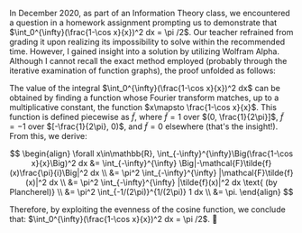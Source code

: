 In December 2020, as part of an Information Theory class, we encountered a question in a homework assignment prompting us to demonstrate that $\int_0^{\infty}(\frac{1-\cos x}{x})^2 dx = \pi /2$.
Our teacher refrained from grading it upon realizing its impossibility to solve within the recommended time. However, I gained insight into a solution by utilizing Wolfram Alpha. Although I cannot recall the exact method employed (probably through the iterative examination of function graphs), the proof unfolded as follows:

The value of the integral $\int_0^{\infty}(\frac{1-\cos x}{x})^2 dx$ can be obtained by finding a function whose Fourier transform matches, up to a multiplicative constant, the function $x\mapsto \frac{1-\cos x}{x}$. This function is defined piecewise as $\tilde{f}$, where $\tilde{f}=1$ over  $(0, \frac{1}{2\pi}]$, $\tilde{f}=-1$ over $[-\frac{1}{2\pi}, 0)$, and $\tilde{f}=0$ elsewhere (that's the insight!). From this, we derive:

$$
\begin{align}
\forall x\in\mathbb{R}, \int_{-\infty}^{\infty}\Big(\frac{1-\cos x}{x}\Big)^2 dx &= \int_{-\infty}^{\infty} \Big|-\mathcal{F}\tilde{f}(x)\frac{\pi}{i}\Big|^2 dx \\
&= \pi^2 \int_{-\infty}^{\infty} |\mathcal{F}\tilde{f}(x)|^2 dx \\
&= \pi^2 \int_{-\infty}^{\infty} |\tilde{f}(x)|^2 dx \text{ (by Plancherel)} \\
&= \pi^2 \int_{-1/(2\pi)}^{1/(2\pi)} 1 dx \\
&= \pi.
\end{align}
$$

Therefore, by exploiting the evenness of the cosine function, we conclude that: $\int_0^{\infty}(\frac{1-\cos x}{x})^2 dx = \pi /2$. 💪